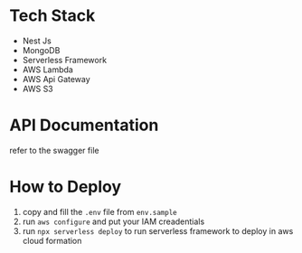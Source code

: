 # Tech Stack

- Nest Js
- MongoDB
- Serverless Framework
- AWS Lambda
- AWS Api Gateway
- AWS S3

# API Documentation

refer to the swagger file

# How to Deploy

1. copy and fill the `.env` file from `env.sample`
2. run `aws configure` and put your IAM creadentials
3. run `npx serverless deploy` to run serverless framework to deploy in aws cloud formation
